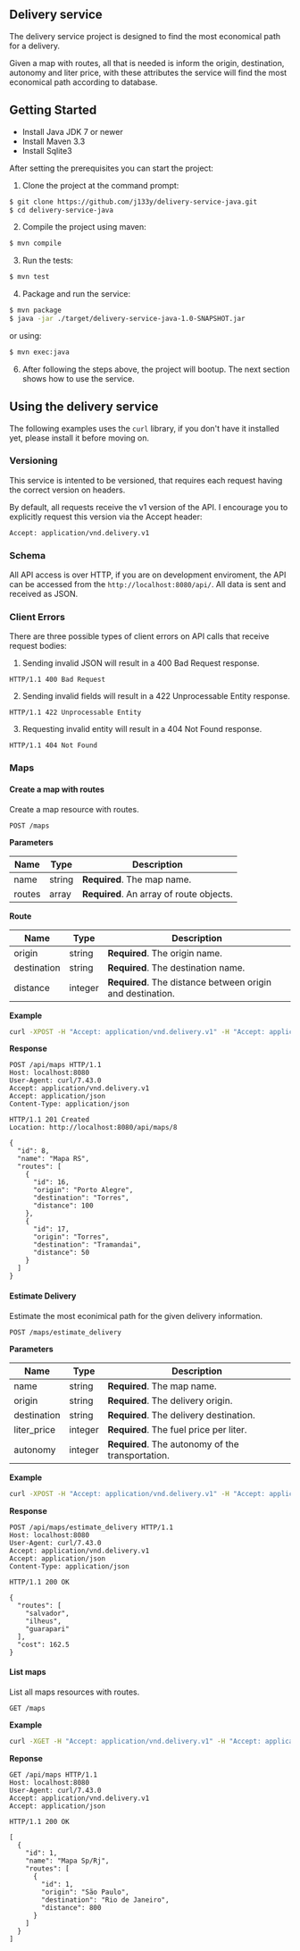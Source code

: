 ## Delivery service

The delivery service project is designed to find the most economical path for a delivery.

Given a map with routes, all that is needed is inform the origin, destination, autonomy and liter price, with these attributes the service will find the most economical path according to database.

## Getting Started


* Install Java JDK 7 or newer
* Install Maven 3.3
* Install Sqlite3

After setting the prerequisites you can start the project:

1. Clone the project at the command prompt:

  ```sh
  $ git clone https://github.com/j133y/delivery-service-java.git
  $ cd delivery-service-java
  ```

2. Compile the project using maven:
  ```sh
  $ mvn compile
  ```
  
3. Run the tests:
  ```sh
  $ mvn test
  ```

4. Package and run the service:
  ```sh
  $ mvn package
  $ java -jar ./target/delivery-service-java-1.0-SNAPSHOT.jar
  ```
  
  or using:
  
  ```sh
  $ mvn exec:java
  ```

6. After following the steps above, the project will bootup. The next section shows how to use the service.


## Using the delivery service

The following examples uses the ```curl``` library, if you don't have it installed yet, please install it before moving on. 

### Versioning

This service is intented to be versioned, that requires each request having the correct version on headers.

By default, all requests receive the v1 version of the API. I encourage you to explicitly request this version via the Accept header:

```
Accept: application/vnd.delivery.v1
```

### Schema

All API access is over HTTP, if you are on development enviroment, the API can be accessed from the ```http://localhost:8080/api/```. All data is sent and received as JSON.


### Client Errors

There are three possible types of client errors on API calls that receive request bodies:


1. Sending invalid JSON will result in a 400 Bad Request response.

```
HTTP/1.1 400 Bad Request
```

2. Sending invalid fields will result in a 422 Unprocessable Entity response.

```
HTTP/1.1 422 Unprocessable Entity
```

3. Requesting invalid entity will result in a 404 Not Found response.

```
HTTP/1.1 404 Not Found
```

### Maps

#### Create a map with routes

Create a map resource with routes.

```
POST /maps
```

**Parameters**

| Name              | Type        | Description  |
| ----------------- |-------------| ----------------------------------------|
| name              | string      | **Required**. The map name. |
| routes | array       | **Required**. An array of route objects.|

**Route**

| Name              | Type        | Description  |
| ----------------- |-------------| ----------------------------------------|
| origin            | string      | **Required**. The origin name. |
| destination       | string      | **Required**. The destination name.|
| distance          | integer     | **Required**. The distance between origin and destination.|

**Example**

```sh
curl -XPOST -H "Accept: application/vnd.delivery.v1" -H "Accept: application/json" -H "Content-Type: application/json" -d '{ "name": "Mapa RS", "routes": [{ "origin": "Porto Alegre", "destination": "Torres", "distance": 100 }, { "origin": "Torres", "destination": "Tramandai", "distance": 50 }] }' http://localhost:8080/api/maps -v
```

**Response**

```
POST /api/maps HTTP/1.1
Host: localhost:8080
User-Agent: curl/7.43.0
Accept: application/vnd.delivery.v1
Accept: application/json
Content-Type: application/json

HTTP/1.1 201 Created
Location: http://localhost:8080/api/maps/8

{
  "id": 8,
  "name": "Mapa RS",
  "routes": [
    {
      "id": 16,
      "origin": "Porto Alegre",
      "destination": "Torres",
      "distance": 100
    },
    {
      "id": 17,
      "origin": "Torres",
      "destination": "Tramandai",
      "distance": 50
    }
  ]
}
```

#### Estimate Delivery

Estimate the most econimical path for the given delivery information.

```
POST /maps/estimate_delivery
```

**Parameters**

| Name              | Type        | Description  |
| ----------------- |-------------| ----------------------------------------|
| name              | string      | **Required**. The map name. |
| origin            | string      | **Required**. The delivery origin. |
| destination       | string      | **Required**. The delivery destination. |
| liter_price       | integer     | **Required**. The fuel price per liter. |
| autonomy          | integer     | **Required**. The autonomy of the transportation. |


**Example**

```sh
curl -XPOST -H "Accept: application/vnd.delivery.v1" -H "Accept: application/json" -H "Content-Type: application/json" -d '{ "name": "Mapa salvador", "origin": "Salvador", "destination": "Guarapari", "literPrice": 2.5, "autonomy": 10}' http://localhost:8080/api/maps/estimate_delivery -v
```

**Response**

```
POST /api/maps/estimate_delivery HTTP/1.1
Host: localhost:8080
User-Agent: curl/7.43.0
Accept: application/vnd.delivery.v1
Accept: application/json
Content-Type: application/json

HTTP/1.1 200 OK

{
  "routes": [
    "salvador",
    "ilheus",
    "guarapari"
  ],
  "cost": 162.5
}

```

#### List maps

List all maps resources with routes.

```
GET /maps
```

**Example**

```sh
curl -XGET -H "Accept: application/vnd.delivery.v1" -H "Accept: application/json" http://localhost:8080/api/maps -v
```

**Reponse**
```
GET /api/maps HTTP/1.1
Host: localhost:8080
User-Agent: curl/7.43.0
Accept: application/vnd.delivery.v1
Accept: application/json

HTTP/1.1 200 OK

[
  {
    "id": 1,
    "name": "Mapa Sp/Rj",
    "routes": [
      {
        "id": 1,
        "origin": "São Paulo",
        "destination": "Rio de Janeiro",
        "distance": 800
      }
    ]
  }
]
```
